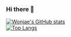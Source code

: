 ### Hi there 👋

<!--
**peter1505/peter1505** is a ✨ _special_ ✨ repository because its `README.md` (this file) appears on your GitHub profile.

Here are some ideas to get you started:

- 🔭 I’m currently working on ...
- 🌱 I’m currently learning ...
- 👯 I’m looking to collaborate on ...
- 🤔 I’m looking for help with ...
- 💬 Ask me about ...
- 📫 How to reach me: ...
- 😄 Pronouns: ...
- ⚡ Fun fact: ...
-->

[![Wonjae's GitHub stats](https://github-readme-stats.vercel.app/api?username=peter1505&count_private=true&show_icons=true&show_icons=true&theme=tokyonight)](https://github.com/anuraghazra/github-readme-stats) <br/>
[![Top Langs](https://github-readme-stats.vercel.app/api/top-langs/?username=peter1505&langs_count=6&layout=compact)](https://github.com/anuraghazra/github-readme-stats)
